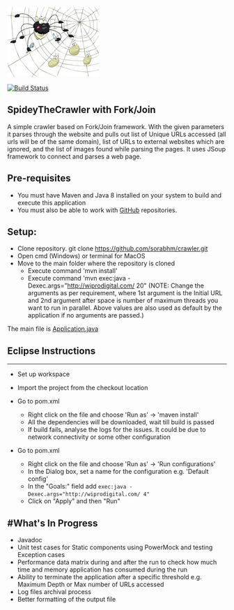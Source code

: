 ![logo](https://github.com/sorabhm/crawler/blob/master/logo.jpg)

[![Build Status](https://travis-ci.org/sorabhm/crawler.svg?branch=master)](https://travis-ci.org/sorabhm/crawler)

## SpideyTheCrawler with Fork/Join

A simple crawler based on Fork/Join framework. With the given parameters it parses through the website and pulls out list of Unique URLs accessed (all urls will be of the same domain), list of URLs to external websites which are ignored, and the list of images found while parsing the pages. 
It uses JSoup framework to connect and parses a web page. 

## Pre-requisites
* You must have Maven and Java 8 installed on your system to build and execute this application
* You must also be able to work with [GitHub](https://help.github.com/articles/set-up-git) repositories.

## Setup:
* Clone repository.
	git clone https://github.com/sorabhm/crawler.git
* Open cmd (Windows) or terminal for MacOS
* Move to the main folder where the repository is cloned
	* Execute command 'mvn install'
	* Execute command 'mvn exec:java -Dexec.args="http://wiprodigital.com/ 20" 
	(NOTE: Change the arguments as per requirement, where 1st argument is the Initial URL and 2nd argument after space is number of maximum threads you want to run in parallel. Above values are also used as default by the application if no arguments are passed.)

The main file is [Application.java](https://github.com/sorabhm/crawler/blob/master/src/main/java/com/crawler/core/Application.java)

## Eclipse Instructions
--------------------

* Set up workspace
* Import the project from the checkout location
* Go to pom.xml
	* Right click on the file and choose 'Run as' -> 'maven install'
	* All the dependencies will be downloaded, wait till build is passed
	* If build fails, analyse the logs for the issues. It could be due to network connectivity or some other configuration
	
* Go to pom.xml
	* Right click on the file and choose 'Run as' -> 'Run configurations'
	* In the Dialog box, set a name for the configuration e.g. 'Default config'
	* In the "Goals:" field add `exec:java -Dexec.args="http://wiprodigital.com/ 4"`
	* Click on "Apply" and then "Run"
	
#What's In Progress
--------------------
* Javadoc
* Unit test cases for Static components using PowerMock and testing Exception cases
* Performance data matrix during and after the run to check how much time and memory application has consumed during the run
* Ability to terminate the application after a specific threshold e.g. Maximum Depth or Max number of URLs accessed
* Log files archival process
* Better formatting of the output file
